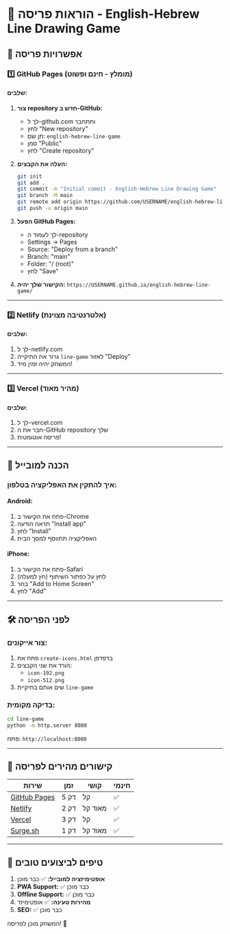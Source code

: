 # 🚀 הוראות פריסה - English-Hebrew Line Drawing Game

## 📱 אפשרויות פריסה

### 1️⃣ **GitHub Pages (מומלץ - חינם ופשוט)**

#### שלבים:
1. **צור repository חדש ב-GitHub:**
   - לך ל-github.com ותתחבר
   - לחץ "New repository"
   - תן שם: `english-hebrew-line-game`
   - סמן "Public"
   - לחץ "Create repository"

2. **העלה את הקבצים:**
   ```bash
   git init
   git add .
   git commit -m "Initial commit - English-Hebrew Line Drawing Game"
   git branch -M main
   git remote add origin https://github.com/USERNAME/english-hebrew-line-game.git
   git push -u origin main
   ```

3. **הפעל GitHub Pages:**
   - לך לעמוד ה-repository
   - Settings → Pages
   - Source: "Deploy from a branch"
   - Branch: "main"
   - Folder: "/ (root)"
   - לחץ "Save"

4. **הקישור שלך יהיה:**
   `https://USERNAME.github.io/english-hebrew-line-game/`

---

### 2️⃣ **Netlify (אלטרנטיבה מצוינת)**

#### שלבים:
1. לך ל-netlify.com
2. גרור את התיקייה `line-game` לאזור "Deploy"
3. המשחק יהיה זמין מיד!

---

### 3️⃣ **Vercel (מהיר מאוד)**

#### שלבים:
1. לך ל-vercel.com
2. חבר את ה-GitHub repository שלך
3. פריסה אוטומטית!

---

## 📲 הכנה למובייל

### איך להתקין את האפליקציה בטלפון:

#### **Android:**
1. פתח את הקישור ב-Chrome
2. תראה הודעה "Install app"
3. לחץ "Install"
4. האפליקציה תתווסף למסך הבית

#### **iPhone:**
1. פתח את הקישור ב-Safari
2. לחץ על כפתור השיתוף (חץ למעלה)
3. בחר "Add to Home Screen"
4. לחץ "Add"

---

## 🛠️ לפני הפריסה

### צור אייקונים:
1. פתח את `create-icons.html` בדפדפן
2. הורד את שני הקבצים:
   - `icon-192.png`
   - `icon-512.png`
3. שים אותם בתיקיית `line-game`

### בדיקה מקומית:
```bash
cd line-game
python -m http.server 8080
```
פתח: `http://localhost:8080`

---

## 🔗 קישורים מהירים לפריסה

| שירות | זמן | קושי | חינמי |
|--------|-----|------|-------|
| [GitHub Pages](https://pages.github.com/) | 5 דק | קל | ✅ |
| [Netlify](https://netlify.com) | 2 דק | מאוד קל | ✅ |
| [Vercel](https://vercel.com) | 3 דק | קל | ✅ |
| [Surge.sh](https://surge.sh) | 1 דק | מאוד קל | ✅ |

---

## 🎯 טיפים לביצועים טובים

1. **אופטימיזציה למובייל:** ✅ כבר מוכן
2. **PWA Support:** ✅ כבר מוכן  
3. **Offline Support:** ✅ כבר מוכן
4. **מהירות טעינה:** ✅ אופטימיזד
5. **SEO:** ✅ כבר מוכן

המשחק מוכן לפריסה! 🎉 